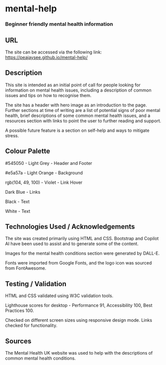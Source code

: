 # mental-help

### Beginner friendly mental health information

## URL

The site can be accessed via the following link: https://peajaysee.github.io/mental-help/

## Description

This site is intended as an initial point of call for people looking for information on mental health issues, including a description of common issues and tips on how to recognise them. 

The site has a header with hero image as an introduction to the page. Further sections at time of writing are a list of potential signs of poor mental health, brief descriptions of some common mental health issues, and a resources section with links to point the user to further reading and support.

A possible future feature is a section on self-help and ways to mitigate stress.

## Colour Palette

#545050 - Light Grey - Header and Footer

#e5a57a - Light Orange - Background

rgb(104, 49, 100) - Violet - Link Hover

Dark Blue - Links

Black - Text

White - Text


## Technologies Used / Acknowledgements

The site was created primarily using HTML and CSS. Bootstrap and Copilot AI have been used to assist and to generate some of the content.

Images for the mental health conditions section were generated by DALL-E.

Fonts were imported from Google Fonts, and the logo icon was sourced from FontAwesome.

## Testing / Validation

HTML and CSS validated using W3C validation tools.

Lighthouse scores for desktop - Performance 91, Accessibility 100, Best Practices 100.

Checked on different screen sizes using responsive design mode. Links checked for functionality.

## Sources

The Mental Health UK website was used to help with the descriptions of common mental health conditions.

